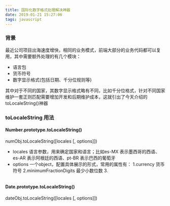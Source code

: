 ```yaml
---
title: 国际化数字格式处理解决神器
date: 2019-01-21 15:27:06
tags: javascript
---
```

### 背景
最近公司项目出海速度增快，相同的业务模式，前端大部分的业务代码都可以复用，其中需要额外处理的有几个模块：
- 语言包
- 货币符号
- 数字显示格式(包括日期、千分位规则等)

其中对于不同的国家，其数字显示格式略有不同，比如千分位格式，针对不同国家维护一套正则匹配需要增加开发和后期维护成本，这就引出了今天介绍的toLocaleString()神器

### toLocaleString 用法
#### Number.prototype.toLocaleString()
numObj.toLocaleString([locales [, options]])
- locales 语言参数，用来确定国家和语言；比如es-MX 表示墨西哥的西语、es-AR 表示阿根廷的西语、pt-BR 表示巴西的葡萄牙
- options 一个object，配置具体展示的形式，常用的属性有：
    1.currency 货币符号
    2.minimumFractionDigits 最少小数位数
    3.

```js

```
#### Date.prototype.toLocaleString()
dateObj.toLocaleString([locales [, options]])
